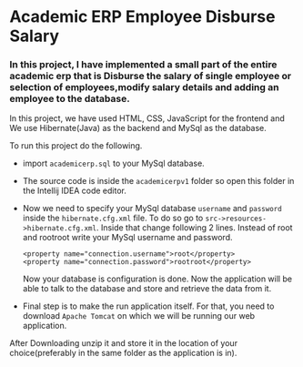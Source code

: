# Academic ERP Employee Disburse Salary

### In this project, I have implemented a small part of the entire academic erp that is Disburse the salary of single employee or selection of employees,modify salary details and adding an employee to the database.

In this project, we have used HTML, CSS, JavaScript for the frontend and We use Hibernate(Java) as the backend and MySql as the database.

To run this project do the following.

* import `academicerp.sql` to your MySql database.

* The source code is inside the `academicerpv1` folder so open this folder in the Intellij IDEA code editor.

* Now we need to specify your MySql database `username` and `password` inside the `hibernate.cfg.xml` file. To do so go to `src->resources->hibernate.cfg.xml`. 
Inside that change following 2 lines. Instead of root and rootroot write your MySql username and password.
  ``` 
  <property name="connection.username">root</property>
  <property name="connection.password">rootroot</property>
  ```
  Now your database is configuration is done. Now the application will be able to talk to the database and store and retrieve the data from it.

* Final step is to make the run application itself. For that, you need to download `Apache Tomcat` on which we will be running our web application.

After Downloading unzip it and store it in the location of your choice(preferably in the same folder as the application is in). 


